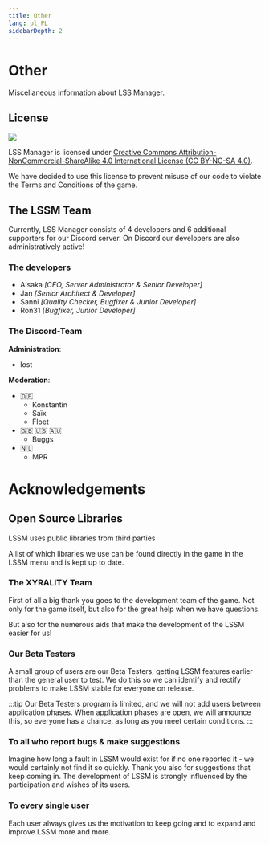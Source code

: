 ```yaml
---
title: Other
lang: pl_PL
sidebarDepth: 2
---
```


# Other

Miscellaneous information about LSS Manager.

## License
[![](https://mirrors.creativecommons.org/presskit/buttons/88x31/svg/by-nc-sa.eu.svg)][license]


LSS Manager is licensed under [Creative Commons Attribution-NonCommercial-ShareAlike 4.0 International License (CC BY-NC-SA 4.0)][license].

We have decided to use this license to prevent misuse of our code to violate the Terms and Conditions of the game.

## The LSSM Team
Currently, LSS Manager consists of 4 developers and 6 additional supporters for our <a :href="$themeConfig.variables.discord" target="_blank">Discord server</a>. On Discord our developers are also administratively active!

### The developers
* Aisaka *[CEO, Server Administrator & Senior Developer]*
* Jan *[Senior Architect & Developer]*
* Sanni *[Quality Checker, Bugfixer & Junior Developer]*
* Ron31 *[Bugfixer, Junior Developer]*

### The Discord-Team
**Administration**:
* lost

**Moderation**:
* 🇩🇪
    * Konstantin
    * Saïx
    * Floet
* 🇬🇧 🇺🇸 🇦🇺
    * Buggs
* 🇳🇱
    * MPR

# Acknowledgements

## Open Source Libraries
LSSM uses public libraries from third parties 

A list of which libraries we use can be found directly in the game in the LSSM menu and is kept up to date.

### The XYRALITY Team
First of all a big thank you goes to the development team of the game. Not only for the game itself, but also for the great help when we have questions.

But also for the numerous aids that make the development of the LSSM easier for us!

### Our Beta Testers
A small group of users are our Beta Testers, getting LSSM features earlier than the general user to test. We do this so we can identify and rectify problems to make LSSM stable for everyone on release.

:::tip
Our Beta Testers program is limited, and we will not add users between application phases. When application phases are open, we will announce this, so everyone has a chance, as long as you meet certain conditions.
:::

### To all who report bugs & make suggestions
Imagine how long a fault in LSSM would exist for if no one reported it - we would certainly not find it so quickly. 
Thank you also for suggestions that keep coming in. The development of LSSM is strongly influenced by the participation and wishes of its users.

### To every single user
Each user always gives us the motivation to keep going and to expand and improve LSSM more and more.

[license]: https://creativecommons.org/licenses/by-nc-sa/4.0/deed.pl
